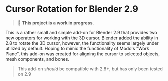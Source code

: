 # Cursor Rotation for Blender 2.9

> :construction_worker: **This project is a work in progress**.

This is a rather small and simple add-on for Blender 2.9 that provides two new operators for working with the 3D cursor. Blender added the ability in 2.8 to rotate the 3D cursor, however, the functionality seems largely under utilized by default. Hoping to mimic the functionality of Modo's "Work Plane", this add-on was created for aligning the cursor to selected objects, mesh components, and bones.

> This add-on _should_ be compatible with 2.8+, but has only been tested on 2.9